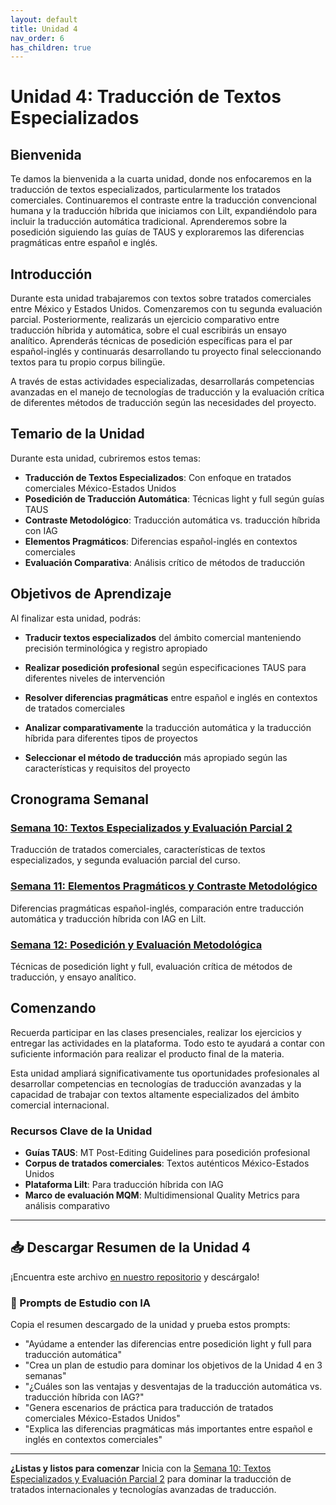 ```yaml
---
layout: default
title: Unidad 4
nav_order: 6
has_children: true
---
```


# Unidad 4: Traducción de Textos Especializados

## Bienvenida

Te damos la bienvenida a la cuarta unidad, donde nos enfocaremos en la traducción de textos especializados, particularmente los tratados comerciales. Continuaremos el contraste entre la traducción convencional humana y la traducción híbrida que iniciamos con Lilt, expandiéndolo para incluir la traducción automática tradicional. Aprenderemos sobre la posedición siguiendo las guías de TAUS y exploraremos las diferencias pragmáticas entre español e inglés.

## Introducción

Durante esta unidad trabajaremos con textos sobre tratados comerciales entre México y Estados Unidos. Comenzaremos con tu segunda evaluación parcial. Posteriormente, realizarás un ejercicio comparativo entre traducción híbrida y automática, sobre el cual escribirás un ensayo analítico. Aprenderás técnicas de posedición específicas para el par español-inglés y continuarás desarrollando tu proyecto final seleccionando textos para tu propio corpus bilingüe.

A través de estas actividades especializadas, desarrollarás competencias avanzadas en el manejo de tecnologías de traducción y la evaluación crítica de diferentes métodos de traducción según las necesidades del proyecto.

## Temario de la Unidad

Durante esta unidad, cubriremos estos temas:

- **Traducción de Textos Especializados**: Con enfoque en tratados comerciales México-Estados Unidos
- **Posedición de Traducción Automática**: Técnicas light y full según guías TAUS
- **Contraste Metodológico**: Traducción automática vs. traducción híbrida con IAG
- **Elementos Pragmáticos**: Diferencias español-inglés en contextos comerciales
- **Evaluación Comparativa**: Análisis crítico de métodos de traducción

## Objetivos de Aprendizaje

Al finalizar esta unidad, podrás:

- **Traducir textos especializados** del ámbito comercial manteniendo precisión terminológica y registro apropiado

- **Realizar posedición profesional** según especificaciones TAUS para diferentes niveles de intervención

- **Resolver diferencias pragmáticas** entre español e inglés en contextos de tratados comerciales

- **Analizar comparativamente** la traducción automática y la traducción híbrida para diferentes tipos de proyectos

- **Seleccionar el método de traducción** más apropiado según las características y requisitos del proyecto

## Cronograma Semanal

### [Semana 10: Textos Especializados y Evaluación Parcial 2](semana10/semana10-resumen.md)
Traducción de tratados comerciales, características de textos especializados, y segunda evaluación parcial del curso.

### [Semana 11: Elementos Pragmáticos y Contraste Metodológico](semana11/semana11-resumen.md)
Diferencias pragmáticas español-inglés, comparación entre traducción automática y traducción híbrida con IAG en Lilt.

### [Semana 12: Posedición y Evaluación Metodológica](semana12/semana12-resumen.md)
Técnicas de posedición light y full, evaluación crítica de métodos de traducción, y ensayo analítico.

## Comenzando

Recuerda participar en las clases presenciales, realizar los ejercicios y entregar las actividades en la plataforma. Todo esto te ayudará a contar con suficiente información para realizar el producto final de la materia.

Esta unidad ampliará significativamente tus oportunidades profesionales al desarrollar competencias en tecnologías de traducción avanzadas y la capacidad de trabajar con textos altamente especializados del ámbito comercial internacional.

### Recursos Clave de la Unidad
- **Guías TAUS**: MT Post-Editing Guidelines para posedición profesional
- **Corpus de tratados comerciales**: Textos auténticos México-Estados Unidos
- **Plataforma Lilt**: Para traducción híbrida con IAG
- **Marco de evaluación MQM**: Multidimensional Quality Metrics para análisis comparativo

---

## 📥 Descargar Resumen de la Unidad 4
¡Encuentra este archivo [en nuestro repositorio](https://github.com/alainamb/uic_tr18-trad-inversa-es-en/blob/main/unidad4/unidad4-resumen.md) y descárgalo!

### 🤖 Prompts de Estudio con IA
Copia el resumen descargado de la unidad y prueba estos prompts:
- "Ayúdame a entender las diferencias entre posedición light y full para traducción automática"
- "Crea un plan de estudio para dominar los objetivos de la Unidad 4 en 3 semanas"
- "¿Cuáles son las ventajas y desventajas de la traducción automática vs. traducción híbrida con IAG?"
- "Genera escenarios de práctica para traducción de tratados comerciales México-Estados Unidos"
- "Explica las diferencias pragmáticas más importantes entre español e inglés en contextos comerciales"

---

**¿Listas y listos para comenzar** Inicia con la [Semana 10: Textos Especializados y Evaluación Parcial 2](semana10/semana10-resumen.md) para dominar la traducción de tratados internacionales y tecnologías avanzadas de traducción.
